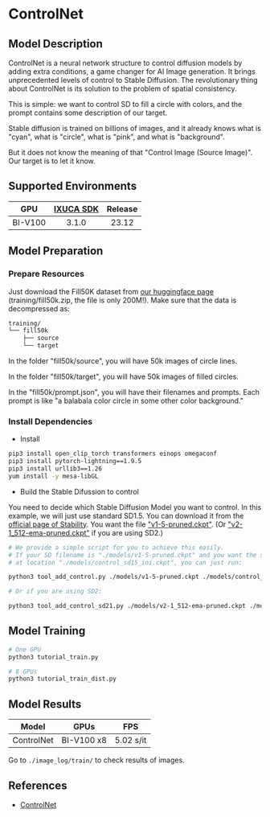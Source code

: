 # ControlNet

## Model Description

ControlNet is a neural network structure to control diffusion models by adding extra conditions, a game changer for AI
Image generation. It brings unprecedented levels of control to Stable Diffusion. The revolutionary thing about
ControlNet is its solution to the problem of spatial consistency.

This is simple: we want to control SD to fill a circle with colors, and the prompt contains some description of our target.

Stable diffusion is trained on billions of images, and it already knows what is "cyan", what is "circle", what is "pink", and what is "background".

But it does not know the meaning of that "Control Image (Source Image)". Our target is to let it know.

## Supported Environments

| GPU    | [IXUCA SDK](https://gitee.com/deep-spark/deepspark#%E5%A4%A9%E6%95%B0%E6%99%BA%E7%AE%97%E8%BD%AF%E4%BB%B6%E6%A0%88-ixuca) | Release |
| :----: | :----: | :----: |
| BI-V100 | 3.1.0     |  23.12  |

## Model Preparation

### Prepare Resources

Just download the Fill50K dataset from [our huggingface page](https://huggingface.co/lllyasviel/ControlNet)
(training/fill50k.zip, the file is only 200M!). Make sure that the data is decompressed as:

```sh
training/
└── fill50k
    ├── source
    └── target
```

In the folder "fill50k/source", you will have 50k images of circle lines.

In the folder "fill50k/target", you will have 50k images of filled circles.

In the "fill50k/prompt.json", you will have their filenames and prompts. Each prompt is like "a balabala color circle in
some other color background."

### Install Dependencies

- Install

```sh
pip3 install open_clip_torch transformers einops omegaconf
pip3 install pytorch-lightning==1.9.5
pip3 install urllib3==1.26
yum install -y mesa-libGL
```

- Build the Stable Difussion to control

You need to decide which Stable Diffusion Model you want to control. In this example, we will just use standard SD1.5.
You can download it from the [official page of
Stability](https://huggingface.co/runwayml/stable-diffusion-v1-5/tree/main). You want the file
["v1-5-pruned.ckpt"](https://huggingface.co/runwayml/stable-diffusion-v1-5/tree/main). (Or
["v2-1_512-ema-pruned.ckpt"](https://huggingface.co/stabilityai/stable-diffusion-2-1-base/tree/main) if you are using
SD2.)

```sh
# We provide a simple script for you to achieve this easily. 
# If your SD filename is "./models/v1-5-pruned.ckpt" and you want the script to save the processed model (SD+ControlNet)
# at location "./models/control_sd15_ini.ckpt", you can just run:

python3 tool_add_control.py ./models/v1-5-pruned.ckpt ./models/control_sd15_ini.ckpt

# Or if you are using SD2:

python3 tool_add_control_sd21.py ./models/v2-1_512-ema-pruned.ckpt ./models/control_sd21_ini.ckpt
```

## Model Training

```sh
# One GPU
python3 tutorial_train.py

# 8 GPUs
python3 tutorial_train_dist.py
```

## Model Results

| Model      | GPUs       | FPS       |
|------------|------------|-----------|
| ControlNet | BI-V100 x8 | 5.02 s/it |

Go to `./image_log/train/` to check results of images.

## References

- [ControlNet](https://github.com/lllyasviel/ControlNet)
